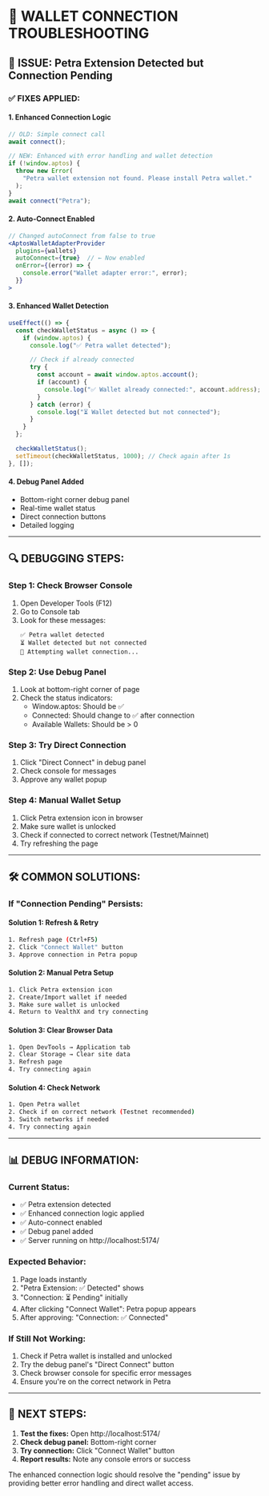 # 🔧 **WALLET CONNECTION TROUBLESHOOTING**

## 🚨 **ISSUE:** Petra Extension Detected but Connection Pending

### ✅ **FIXES APPLIED:**

#### 1. **Enhanced Connection Logic**

```jsx
// OLD: Simple connect call
await connect();

// NEW: Enhanced with error handling and wallet detection
if (!window.aptos) {
  throw new Error(
    "Petra wallet extension not found. Please install Petra wallet."
  );
}
await connect("Petra");
```

#### 2. **Auto-Connect Enabled**

```jsx
// Changed autoConnect from false to true
<AptosWalletAdapterProvider
  plugins={wallets}
  autoConnect={true}  // ← Now enabled
  onError={(error) => {
    console.error("Wallet adapter error:", error);
  }}
>
```

#### 3. **Enhanced Wallet Detection**

```jsx
useEffect(() => {
  const checkWalletStatus = async () => {
    if (window.aptos) {
      console.log("✅ Petra wallet detected");

      // Check if already connected
      try {
        const account = await window.aptos.account();
        if (account) {
          console.log("✅ Wallet already connected:", account.address);
        }
      } catch (error) {
        console.log("⏳ Wallet detected but not connected");
      }
    }
  };

  checkWalletStatus();
  setTimeout(checkWalletStatus, 1000); // Check again after 1s
}, []);
```

#### 4. **Debug Panel Added**

- Bottom-right corner debug panel
- Real-time wallet status
- Direct connection buttons
- Detailed logging

---

## 🔍 **DEBUGGING STEPS:**

### **Step 1: Check Browser Console**

1. Open Developer Tools (F12)
2. Go to Console tab
3. Look for these messages:
   ```
   ✅ Petra wallet detected
   ⏳ Wallet detected but not connected
   🔄 Attempting wallet connection...
   ```

### **Step 2: Use Debug Panel**

1. Look at bottom-right corner of page
2. Check the status indicators:
   - Window.aptos: Should be ✅
   - Connected: Should change to ✅ after connection
   - Available Wallets: Should be > 0

### **Step 3: Try Direct Connection**

1. Click "Direct Connect" in debug panel
2. Check console for messages
3. Approve any wallet popup

### **Step 4: Manual Wallet Setup**

1. Click Petra extension icon in browser
2. Make sure wallet is unlocked
3. Check if connected to correct network (Testnet/Mainnet)
4. Try refreshing the page

---

## 🛠️ **COMMON SOLUTIONS:**

### **If "Connection Pending" Persists:**

#### **Solution 1: Refresh & Retry**

```bash
1. Refresh page (Ctrl+F5)
2. Click "Connect Wallet" button
3. Approve connection in Petra popup
```

#### **Solution 2: Manual Petra Setup**

```bash
1. Click Petra extension icon
2. Create/Import wallet if needed
3. Make sure wallet is unlocked
4. Return to VealthX and try connecting
```

#### **Solution 3: Clear Browser Data**

```bash
1. Open DevTools → Application tab
2. Clear Storage → Clear site data
3. Refresh page
4. Try connecting again
```

#### **Solution 4: Check Network**

```bash
1. Open Petra wallet
2. Check if on correct network (Testnet recommended)
3. Switch networks if needed
4. Try connecting again
```

---

## 📊 **DEBUG INFORMATION:**

### **Current Status:**

- ✅ Petra extension detected
- ✅ Enhanced connection logic applied
- ✅ Auto-connect enabled
- ✅ Debug panel added
- ✅ Server running on http://localhost:5174/

### **Expected Behavior:**

1. Page loads instantly
2. "Petra Extension: ✅ Detected" shows
3. "Connection: ⏳ Pending" initially
4. After clicking "Connect Wallet": Petra popup appears
5. After approving: "Connection: ✅ Connected"

### **If Still Not Working:**

1. Check if Petra wallet is installed and unlocked
2. Try the debug panel's "Direct Connect" button
3. Check browser console for specific error messages
4. Ensure you're on the correct network in Petra

---

## 🎯 **NEXT STEPS:**

1. **Test the fixes:** Open http://localhost:5174/
2. **Check debug panel:** Bottom-right corner
3. **Try connection:** Click "Connect Wallet" button
4. **Report results:** Note any console errors or success

The enhanced connection logic should resolve the "pending" issue by providing better error handling and direct wallet access.

